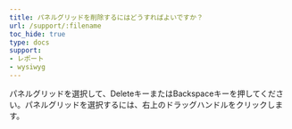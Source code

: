 ```yaml
---
title: パネルグリッドを削除するにはどうすればよいですか？
url: /support/:filename
toc_hide: true
type: docs
support:
- レポート
- wysiwyg
---
```


パネルグリッドを選択して、DeleteキーまたはBackspaceキーを押してください。パネルグリッドを選択するには、右上のドラッグハンドルをクリックします。